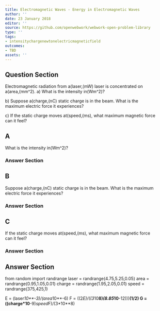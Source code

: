 ```yaml
---
title: Electromagnetic Waves - Energy in Electromagnetic Waves
author: ''
date: 23 January 2018
editor: ''
source: https://github.com/openwebwork/webwork-open-problem-library
type: ''
tags:
- intensitychargenewtonelectricmagneticfield
outcomes:
- TBD
assets: ''
---
```


## Question Section 

Electromagnetic radiation from a(laser,(mW) laser is concentrated on a(area,(mm^2).
a) What is the intensity in(Wm^2)?
 
b) Suppose a(charge,(nC) static charge is in the beam. What is the maximum electric force it experiences?
 
c) If the static charge moves at(speed,(ms), what maximum magnetic force can it feel?

## A
What is the intensity in(Wm^2)?
### Answer Section
## B
Suppose a(charge,(nC) static charge is in the beam. What is the maximum electric force it experiences?
### Answer Section
## C
If the static charge moves at(speed,(ms), what maximum magnetic force can it feel?
### Answer Section


## Answer Section

from random import randrange
laser = randrange(4.75,5.25,0.05)
area = randrange(0.95,1.05,0.01)
charge = randrange(1.95,2.05,0.01)
speed = randrange(375,425,1)

E = (laser*10**-3)/(area*10**-6)
F = ((2*E)/((3*10**8)*(8.85*10**-12)))**(1/2)
G = ((charge*10**-9)*speed*F)/(3*10**8)